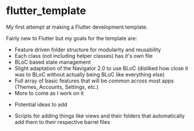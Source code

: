 # flutter_template

My first attempt at making a Flutter development template.

Fairly new to Flutter but my goals for the template are:
- Feature driven folder structure for modularity and reusability
- Each class (not including helper classes) has it's own file
- BLoC based state management
- Slight adaptation of the Navigator 2.0 to use BLoC (disliked how close it was to BLoC without actually being BLoC like everything else)
- Full array of basic features that will be common across most apps (Themes, Accounts, Settings, etc.)
- More to come as I work on it

* Potential ideas to add
- Scripts for adding things like views and their folders that automatically add them to their respective barrel files